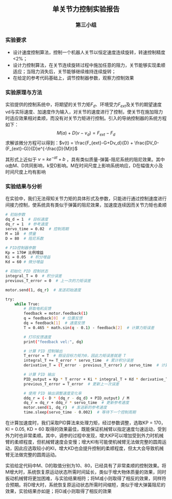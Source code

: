## <center> 单关节力控制实验报告
### <center> 第三小组
### 实验要求
- 设计速度控制算法，控制一个机器人关节以恒定速度连续旋转，转速控制精度<2%；
- 设计力控制算法，在关节连续旋转过程中施加任意的阻力，关节能够实现柔顺适应；当阻力消失后，关节能够继续维持连续旋转；
- 在给定的参考代码基础上，调节控制器参数，观察力控制效果
### 实验原理与方法
实验提供的控制系统中，将期望的关节力矩$F_d$、环境受力$F_{ext}$及关节的期望速度vd与实际速度、加速度作为输入，对关节的速度进行了控制，使关节在施加阻力时适应效果相对柔顺，而没有对关节力矩进行控制。引入的导纳控制器的系统方程如下：
$$
   M(a) + D(v-v_d) = F_{ext} - F_d
$$
求解该微分方程可以得到：$v(t) = \frac{F_{ext}-G+Dv_d}{D} + \frac{DV_0-(F_{ext}-G)}{D}e^{-\frac{D}{M}t}$

其形式上近似于 $v = ke^{-at} + b$ ，具有类似质量-弹簧-阻尼系统的阻尼效果。其中α由M、D共同影响，k受D影响。M在时间尺度上影响系统响应，D在幅值大小及时间尺度上均有影响
### 实验结果与分析
在实验中，我们无法得知关节力矩的具体形式及参数，只能进行通过控制速度进行间接力控制，使系统具有类似于弹簧的阻尼效果，加速度连续因而关节力矩也柔顺
```bash
# 初始参数
dq_d = 1  # 目标速度
dq_r = 1  # 参考速度
servo_time = 0.02  # 控制周期
M = 10  # 惯量
D = 80  # 阻尼系数

# PID控制器参数
Kp = 170# 比例增益
Ki = 0.05  # 积分增益
Kd = 60 # 微分增益

# 初始化 PID 控制状态
integral_T = 0  # 积分误差
previous_T_error = 0  # 上一次的力矩误差

motor.send(1, dq_r)  # 发送初始速度

try:
    while True:
        # 获取电机反馈
        feedback = motor.feedback(1)
        q = feedback[0]  # 位置反馈
        dq = feedback[1]  # 速度反馈
        T = 0.465 * math.sin(q - 0.1) - feedback[2]  # 计算力矩误差

        # 打印反馈速度
        print("feedback vel:", dq)

        # 计算 PID 控制输出
        T_error = T  # 假设目标力矩为0，因此力矩误差就是 T
        integral_T += T_error * servo_time  # 累计积分误差
        derivative_T = (T_error - previous_T_error) / servo_time  # 计算微分误差

        # 计算 PID 输出
        PID_output = Kp * T_error + Ki * integral_T + Kd * derivative_T
        previous_T_error = T_error  # 更新上一次误差

        # 使用 PID 输出调整速度变化率
        ddq_r = (- D * (dq_r - dq_d) + PID_output) / M
        dq_r = dq_r + ddq_r * servo_time  # 更新参考速度
        motor.send(1, dq_r)  # 发送新的参考速度
        time.sleep(servo_time - 0.002)  # 等待下一个控制周期
```
在计算加速度时，我们采取PID算法来处理力矩，经过参数调整，选取KP = 170，KI = 0.05, KD = 60 取得的效果最佳，既能保证机械臂以指定速度匀速运动，受到外力时也非常柔顺。其中，调参的过程中发现，增大KP可以增加受到外力时机械臂的柔顺程度，但机械臂速度会变慢；增大KI有可能使机械臂无法做完整的圆周运动，因此应选取较小的KI，增大KD也会提升控制的柔顺程度，但太大会导致机械臂无法做完整的圆周运动。

实验给定代码中M、D的取值分别为10、80，已经具有了非常柔顺的控制效果。将M增大时，系统恢复原运动状态所需时间延长，类似于增大物体质量的效果，同时扳动机械臂将更加困难，与实验结果相符；将M减小则取得了相反的效果，同样符合预期。将D增大时，系统恢复原运动状态所需时间缩短，类似于增大弹簧阻尼的效果，实验结果亦如是；将D减小则取得了相反的效果
